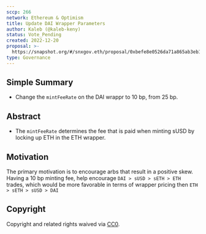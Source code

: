 ```yaml
---
sccp: 266
network: Ethereum & Optimism
title: Update DAI Wrapper Parameters
author: Kaleb (@kaleb-keny)
status: Vote_Pending
created: 2022-12-20
proposal: >-
  https://snapshot.org/#/snxgov.eth/proposal/0xbefe8e0526da71a865ab3eb16fd83dbee08c0be6395d945285b2f366c48d853b
type: Governance
---
```


<!--You can leave these HTML comments in your merged SCCP and delete the visible duplicate text guides, they will not appear and may be helpful to refer to if you edit it again. This is the suggested template for new SCCPs. Note that an SCCP number will be assigned by an editor. When opening a pull request to submit your SCCP, please use an abbreviated title in the filename, `sccp-draft_title_abbrev.md`. The title should be 44 characters or less.-->

## Simple Summary

<!--"If you can't explain it simply, you don't understand it well enough." Provide a simplified and layman-accessible explanation of the SCCP.-->

- Change the `mintFeeRate` on the DAI wrappr to 10 bp, from 25 bp.

## Abstract

<!--A short (~200 word) description of the variable change proposed.-->

- The `mintFeeRate` determines the fee that is paid when minting sUSD by locking up ETH in the ETH wrapper.


## Motivation

<!--The motivation is critical for SCCPs that want to update variables within Synthetix. It should clearly explain why the existing variable is not incentive aligned. SCCP submissions without sufficient motivation may be rejected outright.-->

The primary motivation is to encourage arbs that result in a positive skew. Having a 10 bp minting fee, help encourage `DAI > sUSD > sETH > ETH` trades, which would be more favorable in terms of wrapper pricing then `ETH > sETH > sUSD > DAI`


## Copyright

Copyright and related rights waived via [CC0](https://creativecommons.org/publicdomain/zero/1.0/).
